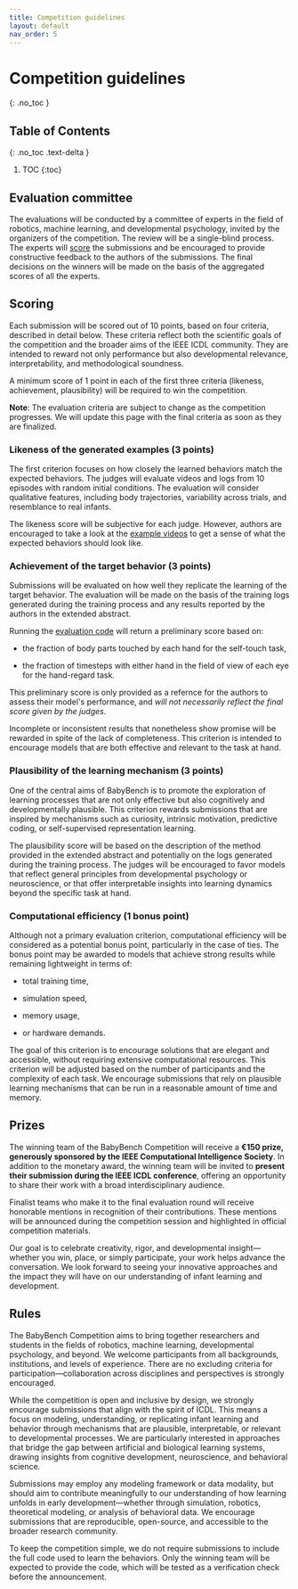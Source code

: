 ```yaml
---
title: Competition guidelines
layout: default
nav_order: 5
---
```


# Competition guidelines
{: .no_toc }

## Table of Contents
{: .no_toc .text-delta }

1. TOC
{:toc}

## Evaluation committee

The evaluations will be conducted by a committee of experts in the field of robotics, machine learning, and developmental psychology, invited by the organizers of the competition. The review will be a single-blind process. The experts will [score](#scoring) the submissions and be encouraged to provide constructive feedback to the authors of the submissions. The final decisions on the winners will be made on the basis of the aggregated scores of all the experts.



## Scoring

Each submission will be scored out of 10 points, based on four criteria, described in detail below. These criteria reflect both the scientific goals of the competition and the broader aims of the IEEE ICDL community. They are intended to reward not only performance but also developmental relevance, interpretability, and methodological soundness.

A minimum score of 1 point in each of the first three criteria (likeness, achievement, plausibility) will be required to win the competition.

**Note**: The evaluation criteria are subject to change as the competition progresses. We will update this page with the final criteria as soon as they are finalized.

### Likeness of the generated examples (3 points)

The first criterion focuses on how closely the learned behaviors match the expected behaviors. The judges will evaluate videos and logs from 10 episodes with random initial conditions. The evaluation will consider qualitative features, including body trajectories, variability across trials, and resemblance to real infants.

The likeness score will be subjective for each judge. However, authors are encouraged to take a look at the [example videos](about/#behaviors) to get a sense of what the expected behaviors should look like. 

### Achievement of the target behavior (3 points)

Submissions will be evaluated on how well they replicate the learning of the target behavior. The evaluation will be made on the basis of the training logs generated during the training process and any results reported by the authors in the extended abstract.

Running the [evaluation code](submission/#evaluation) will return a preliminary score based on:

- the fraction of body parts touched by each hand for the self-touch task,

- the fraction of timesteps with either hand in the field of view of each eye for the hand-regard task.

This preliminary score is only provided as a refernce for the authors to assess their model's performance, and *will not necessarily reflect the final score given by the judges*.

Incomplete or inconsistent results that nonetheless show promise will be rewarded in spite of the lack of completeness. This criterion is intended to encourage models that are both effective and relevant to the task at hand.

### Plausibility of the learning mechanism (3 points)

One of the central aims of BabyBench is to promote the exploration of learning processes that are not only effective but also cognitively and developmentally plausible. This criterion rewards submissions that are inspired by mechanisms such as curiosity, intrinsic motivation, predictive coding, or self-supervised representation learning.

The plausibility score will be based on the description of the method provided in the extended abstract and potentially on the logs generated during the training process. The judges will be encouraged to favor models that reflect general principles from developmental psychology or neuroscience, or that offer interpretable insights into learning dynamics beyond the specific task at hand.

### Computational efficiency (1 bonus point)

Although not a primary evaluation criterion, computational efficiency will be considered as a potential bonus point, particularly in the case of ties. The bonus point may be awarded to models that achieve strong results while remaining lightweight in terms of:

- total training time,

- simulation speed,

- memory usage,

- or hardware demands.

The goal of this criterion is to encourage solutions that are elegant and accessible, without requiring extensive computational resources. This criterion will be adjusted based on the number of participants and the complexity of each task. We encourage submissions that rely on plausible learning mechanisms that can be run in a reasonable amount of time and memory.



## Prizes

The winning team of the BabyBench Competition will receive a **€150 prize, generously sponsored by the IEEE Computational Intelligence Society**. In addition to the monetary award, the winning team will be invited to **present their submission during the IEEE ICDL conference**, offering an opportunity to share their work with a broad interdisciplinary audience.

Finalist teams who make it to the final evaluation round will receive honorable mentions in recognition of their contributions. These mentions will be announced during the competition session and highlighted in official competition materials.

Our goal is to celebrate creativity, rigor, and developmental insight—whether you win, place, or simply participate, your work helps advance the conversation. We look forward to seeing your innovative approaches and the impact they will have on our understanding of infant learning and development.



## Rules

The BabyBench Competition aims to bring together researchers and students in the fields of robotics, machine learning, developmental psychology, and beyond. We welcome participants from all backgrounds, institutions, and levels of experience. There are no excluding criteria for participation—collaboration across disciplines and perspectives is strongly encouraged.

While the competition is open and inclusive by design, we strongly encourage submissions that align with the spirit of ICDL. This means a focus on modeling, understanding, or replicating infant learning and behavior through mechanisms that are plausible, interpretable, or relevant to developmental processes. We are particularly interested in approaches that bridge the gap between artificial and biological learning systems, drawing insights from cognitive development, neuroscience, and behavioral science.

Submissions may employ any modeling framework or data modality, but should aim to contribute meaningfully to our understanding of how learning unfolds in early development—whether through simulation, robotics, theoretical modeling, or analysis of behavioral data. We encourage submissions that are reproducible, open-source, and accessible to the broader research community.

To keep the competition simple, we do not require submissions to include the full code used to learn the behaviors. Only the winning team will be expected to provide the code, which will be tested as a verification check before the announcement.

